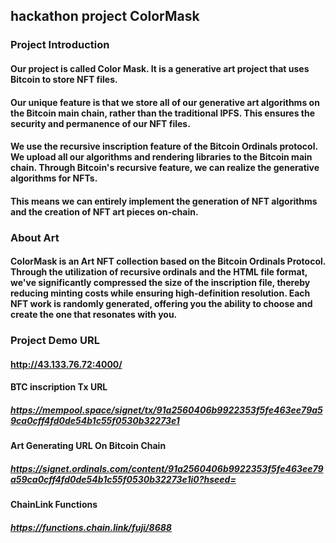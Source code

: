 ## hackathon project ColorMask

### Project Introduction
#### Our project is called Color Mask. It is a generative art project that uses Bitcoin to store NFT files.

#### Our unique feature is that we store all of our generative art algorithms on the Bitcoin main chain, rather than the traditional IPFS. This ensures the security and permanence of our NFT files.

#### We use the recursive inscription feature of the Bitcoin Ordinals protocol. We upload all our algorithms and rendering libraries to the Bitcoin main chain. Through Bitcoin's recursive feature, we can realize the generative algorithms for NFTs.
#### This means we can entirely implement the generation of NFT algorithms and the creation of NFT art pieces on-chain.

### About Art

#### ColorMask is an Art NFT collection based on the Bitcoin Ordinals Protocol. Through the utilization of recursive ordinals and the HTML file format, we've significantly compressed the size of the inscription file, thereby reducing minting costs while ensuring high-definition resolution. Each NFT work is randomly generated, offering you the ability to choose and create the one that resonates with you.


### Project Demo URL
#### http://43.133.76.72:4000/

#### BTC inscription Tx URL
##### https://mempool.space/signet/tx/91a2560406b9922353f5fe463ee79a59ca0cff4fd0de54b1c55f0530b32273e1

#### Art Generating URL On Bitcoin Chain
##### https://signet.ordinals.com/content/91a2560406b9922353f5fe463ee79a59ca0cff4fd0de54b1c55f0530b32273e1i0?hseed=

#### ChainLink Functions
##### https://functions.chain.link/fuji/8688 

